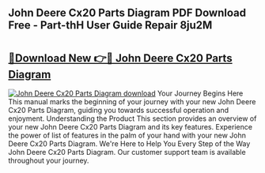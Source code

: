 ## John Deere Cx20 Parts Diagram PDF Download Free - Part-thH User Guide Repair 8ju2M

# <h2><a href="http://dfsrm4b.blite.top/?on=John+Deere+Cx20+Parts+Diagram">🔗Download New 👉🔴 John Deere Cx20 Parts Diagram</a></h2>

[![John Deere Cx20 Parts Diagram download](https://i.imgur.com/lujVjoI.png)](http://dfsrm4b.blite.top/?on=John+Deere+Cx20+Parts+Diagram)
Your Journey Begins Here This manual marks the beginning of your journey with your new John Deere Cx20 Parts Diagram, guiding you towards successful operation and enjoyment. Understanding the Product This section provides an overview of your new John Deere Cx20 Parts Diagram and its key features. Experience the power of list of features in the palm of your hand with your new John Deere Cx20 Parts Diagram. We're Here to Help You Every Step of the Way John Deere Cx20 Parts Diagram. Our customer support team is available throughout your journey.
